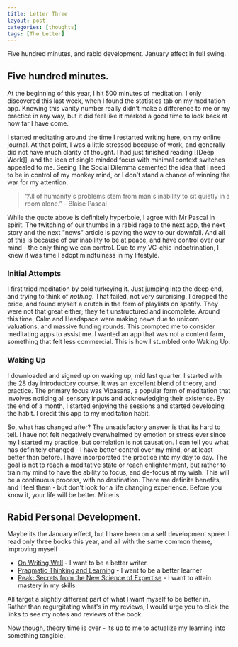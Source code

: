 ```yaml
---
title: Letter Three 
layout: post
categories: [thoughts]
tags: [The Letter]
---
```

Five hundred minutes, and rabid development.
January effect in full swing.

## Five hundred minutes.

At the beginning of this year, I hit 500 minutes of meditation. I only discovered this last week, when I found the statistics tab on my meditation app. Knowing this vanity number really didn't make a difference to me or my practice in any way, but it did feel like it marked a good time to look back at how far I have come.

I started meditating around the time I restarted writing here, on my online journal. At that point, I was a little stressed because of work, and generally did not have much clarity of thought. I had just finished reading [[Deep Work]], and the idea of single minded focus with minimal context switches appealed to me. Seeing The Social Dilemma cemented the idea that I need to be in control of my monkey mind, or I don't stand a chance of winning the war for my attention. 

> “All of humanity's problems stem from man's inability to sit quietly in a room alone.” - Blaise Pascal

While the quote above is definitely hyperbole, I agree with Mr Pascal in spirit. The twitching of our thumbs in a rabid rage to the next app, the next story and the next "news" article is paving the way to our downfall. And all of this is because of our inability to be at peace, and have control over our mind - the only thing we can control. Due to my VC-chic indoctrination, I knew it was time I adopt mindfulness in my lifestyle.

### Initial Attempts
I first tried meditation by cold turkeying it. Just jumping into the deep end, and trying to think of *nothing*. That failed, not very surprising. I dropped the pride, and found myself a crutch in the form of playlists on spotify. They were not that great either; they felt unstructured and incomplete. Around this time, Calm and Headspace were making news due to unicorn valuations, and massive funding rounds. This prompted me to consider meditating apps to assist me. I wanted an app that was not a content farm, something that felt less commercial. This is how I stumbled onto Waking Up.

### Waking Up
I downloaded and signed up on waking up, mid last quarter. I started with the 28 day introductory course. It was an excellent blend of theory, and practice. The primary focus was Vipasana, a popular form of meditation that involves noticing all sensory inputs and acknowledging their existence. By the end of a month, I started enjoying the sessions and started developing the habit. I credit this app to my meditation habit.

So, what has changed after? The unsatisfactory answer is that its hard to tell. I have not felt negatively overwhelmed by emotion or stress ever since my I started my practice, but correlation is not causation. I can tell you what has definitely changed - I have better control over my mind, or at least better than before. I have incorporated the practice into my day to day. The goal is not to reach a meditative state or reach enlightenment, but rather to train my mind to have the ability to focus, and de-focus at my wish. This will be a continuous process, with no destination. There are definite benefits, and I feel them - but don't look for a life changing experience. Before you know it, your life will be better. Mine is.

## Rabid Personal Development.
Maybe its the January effect, but I have been on a self development spree. I read only three books this year, and all with the same common theme, improving myself
* [On Writing Well](https://advait.live/writing-well/) - I want to be a better writer.
* [Pragmatic Thinking and Learning](https://advait.live/pragmatic-thinking/) - I want to be a better learner
* [Peak: Secrets from the New Science of Expertise](https://advait.live/Peak/) - I want to attain mastery in my skills.

All target a slightly different part of what I want myself to be better in. Rather than regurgitating what's in my reviews, I would urge you to click the links to see my notes and reviews of the book. 

Now though, theory time is over - its up to me to actualize my learning into something tangible.
